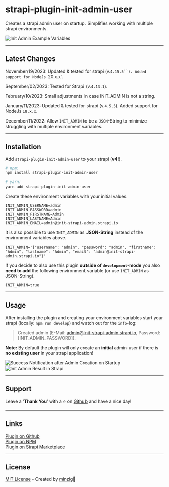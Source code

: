 # strapi-plugin-init-admin-user

Creates a strapi admin user on startup. Simplifies working with multiple strapi environments.  

<img src="https://raw.githubusercontent.com/minzig/strapi-plugin-init-admin-user/main/public/strapi-plugin-init-admin-user-env.png" alt="Init Admin Example Variables" />

---

## Latest Changes 
November/19/2023: Updated & tested for strapi (v.`4.15.5``). Added support for NodeJs `20.x.x`.  

September/02/2023: Tested for Strapi (v.`4.13.1`).  

February/10/2023: Small adjustments in case INIT_ADMIN is not a string.

January/11/2023: Updated & tested for strapi (v.`4.5.5`). Added support for NodeJs `18.x.x`.  

December/11/2022: Allow `INIT_ADMIN` to be a `JSON`-String to minimize struggling with multiple environment variables.  

---

## Installation 
Add `strapi-plugin-init-admin-user` to your strapi (**v4!**).

```bash
# npm:
npm install strapi-plugin-init-admin-user
```

```bash
# yarn:
yarn add strapi-plugin-init-admin-user
```

Create these environment variables with your initial values.
```
INIT_ADMIN_USERNAME=admin
INIT_ADMIN_PASSWORD=admin
INIT_ADMIN_FIRSTNAME=Admin
INIT_ADMIN_LASTNAME=Admin
INIT_ADMIN_EMAIL=admin@init-strapi-admin.strapi.io
```

It is also possible to use `INIT_ADMIN` as **JSON-String** instead of the environment variables above.
```
INIT_ADMIN='{"username": "admin", "password": "admin", "firstname": "Admin", "lastname": "Admin", "email": "admin@init-strapi-admin.strapi.io"}'
```

If you decide to also use this plugin **outside of `development`-mode** you also **need to add** the following environment variable (or use `INIT_ADMIN` as JSON-String).

```
INIT_ADMIN=true
```


---
## Usage
After installing the plugin and creating your environment variables start your strapi (locally: `npm run develop`) and watch out for the `info`-log:
> Created admin (E-Mail: admin@init-strapi-admin.strapi.io, Password: [INIT_ADMIN_PASSWORD]).

**Note:** By default the plugin will only create an **initial** admin-user if there is **no existing user** in your strapi application!

<img src="https://raw.githubusercontent.com/minzig/strapi-plugin-init-admin-user/main/public/strapi-plugin-init-admin-user-infolog.png" alt="Success Notification after Admin Creation on Startup" />  

<img src="https://raw.githubusercontent.com/minzig/strapi-plugin-init-admin-user/main/public/strapi-plugin-init-admin-user-result.png" alt="Init Admin Result in Strapi" />

---
## Support
Leave a '**Thank You**' with a ⭐️ on [Github](https://github.com/minzig/strapi-plugin-init-admin-user) and have a nice day!

---
## Links
[Plugin on Github](https://github.com/minzig/strapi-plugin-init-admin-user)   
[Plugin on NPM](https://www.npmjs.com/package/strapi-plugin-init-admin-user)  
[Plugin on Strapi Marketplace](https://market.strapi.io/plugins/strapi-plugin-init-admin-user)

---
## License
[MIT License](LICENSE.md) - Created by [minzig](https://github.com/minzig)🍃




